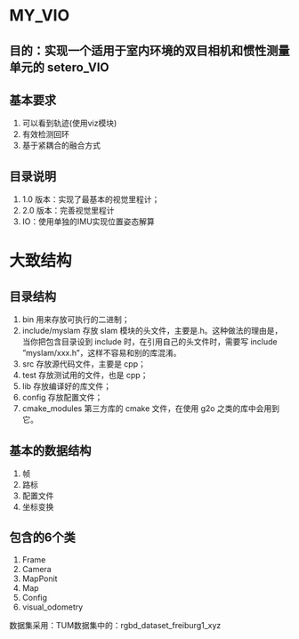 # MY_VIO
## 目的：实现一个适用于室内环境的双目相机和惯性测量单元的 setero_VIO

## 基本要求
1. 可以看到轨迹(使用viz模块)
2. 有效检测回环
3. 基于紧耦合的融合方式

## 目录说明
1. 1.0 版本：实现了最基本的视觉里程计；
2. 2.0 版本：完善视觉里程计
3. IO：使用单独的IMU实现位置姿态解算


# 大致结构
## 目录结构
1. bin 用来存放可执行的二进制；
2. include/myslam 存放 slam 模块的头文件，主要是.h。这种做法的理由是，当你把包含目录设到 include 时，在引用自己的头文件时，需要写 include ”myslam/xxx.h”，这样不容易和别的库混淆。
3. src 存放源代码文件，主要是 cpp；
4. test 存放测试用的文件，也是 cpp；
5. lib 存放编译好的库文件；
6. config 存放配置文件；
7. cmake_modules 第三方库的 cmake 文件，在使用 g2o 之类的库中会用到它。

## 基本的数据结构
1. 帧
2. 路标
3. 配置文件
4. 坐标变换

## 包含的6个类
1. Frame 
2. Camera
3. MapPonit
4. Map
5. Config
6. visual_odometry

数据集采用：TUM数据集中的：rgbd_dataset_freiburg1_xyz
